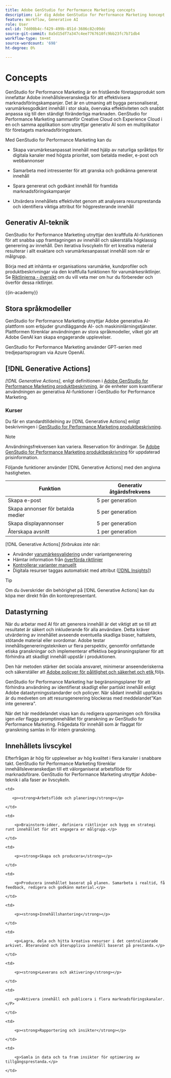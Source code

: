 ```yaml
---
title: Adobe GenStudio for Performance Marketing concepts
description: Lär dig Adobe GenStudio for Performance Marketing koncept och termer.
feature: Workflow, Generative AI
role: User
exl-id: 7dd00b4c-f429-499b-851d-3606c82c09dc
source-git-commit: 8a5d15df7a347c4ee7767610fc9bb23fc7b71db4
workflow-type: tm+mt
source-wordcount: '698'
ht-degree: 0%

---
```


# Concepts

GenStudio for Performance Marketing är en fristående företagsprodukt som innefattar Adobe innehållsleveranskedja för att effektivisera marknadsföringskampanjer. Det är en utmaning att bygga personaliserat, varumärkesgodkänt innehåll i stor skala, övervaka effektiviteten och snabbt anpassa sig till den ständigt föränderliga marknaden. GenStudio for Performance Marketing sammanför Creative Cloud och Experience Cloud i en och samma applikation som utnyttjar generativ AI som en multiplikator för företagets marknadsföringsteam.

Med GenStudio for Performance Marketing kan du

* Skapa varumärkesanpassat innehåll med hjälp av naturliga språktips för digitala kanaler med högsta prioritet, som betalda medier, e-post och webbannonser

* Samarbeta med intressenter för att granska och godkänna genererat innehåll
* Spara genererat och godkänt innehåll för framtida marknadsföringskampanjer
* Utvärdera innehållets effektivitet genom att analysera resursprestanda och identifiera viktiga attribut för högpresterande innehåll

## Generativ AI-teknik

GenStudio for Performance Marketing utnyttjar den kraftfulla AI-funktionen för att snabba upp framtagningen av innehåll och säkerställa högklassig generering av innehåll. Den iterativa livscykeln för ert kreativa material resulterar i allt exaktare och varumärkesanpassat innehåll som når er målgrupp.

Börja med att inhämta er organisations varumärke, kundprofiler och produktbeskrivningar via den kraftfulla funktionen för varumärkesriktlinjer. Se [Riktlinjerna - översikt](../user-guide/guidelines/overview.md) om du vill veta mer om hur du förbereder och överför dessa riktlinjer.

{{in-academy}}

## Stora språkmodeller

GenStudio for Performance Marketing utnyttjar Adobe generativa AI-plattform som erbjuder grundläggande AI- och maskininlärningstjänster. Plattformen förenklar användningen av stora språkmodeller, vilket gör att Adobe GenAI kan skapa engagerande upplevelser.

GenStudio for Performance Marketing använder GPT-serien med tredjepartsprogram via Azure OpenAI.<!-- Claude, and Gemini models. -->

## [!DNL Generative Actions]

_[!DNL Generative Actions]_, enligt definitionen i [Adobe GenStudio for Performance Marketing produktbeskrivning](https://helpx.adobe.com/legal/product-descriptions/adobe-genstudio-for-performance-marketing---product-description.html), är de enheter som kvantifierar användningen av generativa AI-funktioner i GenStudio for Performance Marketing.

<!-- Add example about usage mode?
Where users check how many generative actions they have left
How they re-up their genactions
If genactions roll over month to month or not -->

### Kurser

Du får en standardtilldelning av [!DNL Generative Actions] enligt beskrivningen i [GenStudio for Performance Marketing produktbeskrivning](https://helpx.adobe.com/legal/product-descriptions/adobe-genstudio-for-performance-marketing---product-description.html).

>[!NOTE]
>
>Användningsfrekvensen kan variera. Reservation för ändringar. Se [Adobe GenStudio for Performance Marketing produktbeskrivning](https://helpx.adobe.com/legal/product-descriptions/adobe-genstudio-for-performance-marketing---product-description.html) för uppdaterad prisinformation.

Följande funktioner använder [!DNL Generative Actions] med den angivna hastigheten.

| Funktion | Generativ åtgärdsfrekvens |
| -----------------------  | ------------------ |
| Skapa e-post | 5 per generation |
| Skapa annonser för betalda medier | 5 per generation |
| Skapa displayannonser | 5 per generation |
| Återskapa avsnitt | 1 per generation |

<!-- | Generate on-brand images | 1 per prompt  |
| Translation              | 1 per prompt  |
| Video: ADLS              | 1 per prompt  |
| Video: TTS + Avatar      | 1 per prompt  | -->

[!DNL Generative Actions] _förbrukas inte_ när:

* Använder [varumärkesvalidering](/help/user-guide/guidelines/brand-validation.md) under variantgenerering
* Hämtar information från [överförda riktlinjer](/help/user-guide/guidelines/add-guidelines.md)
* [Kontrollerar varianter manuellt](/help/user-guide/guidelines/brand-validation.md#improve-brand-alignment)
* Digitala resurser taggas automatiskt med attribut ([[!DNL Insights]](/help/user-guide/insights/overview.md))

>[!TIP]
>
>Om du överskrider din behörighet på [!DNL Generative Actions] kan du köpa mer direkt från din kontorepresentant.

## Datastyrning

När du arbetar med AI för att generera innehåll är det viktigt att se till att resultatet är säkert och inkluderande för alla användare. Detta kräver utvärdering av innehållet avseende eventuella skadliga biaser, hattalets, stötande material eller svordomar. Adobe testar innehållsgenereringstekniken ur flera perspektiv, genomför omfattande etiska granskningar och implementerar effektiva begränsningsplaner för att förhindra att skadligt innehåll uppstår i produktionen.

Den här metoden stärker det sociala ansvaret, minimerar anseenderiskerna och säkerställer att [Adobe policyer för pålitlighet och säkerhet och etik ](https://www.adobe.com/content/dam/cc/en/ai-ethics/pdfs/Adobe-AI-Ethics-Principles.pdf) följs.

GenStudio for Performance Marketing har begränsningsplaner för att förhindra användning av identifierat skadligt eller partiskt innehåll enligt Adobe datastyrningsstandarder och policyer. När sådant innehåll upptäcks är du medveten om att resursgenerering blockeras med meddelandet&quot;Kan inte generera&quot;.

När det här meddelandet visas kan du redigera uppmaningen och försöka igen _eller_ flagga promptinnehållet för granskning av GenStudio for Performance Marketing. Frågedata för innehåll som är flaggat för granskning samlas in för intern granskning.

## Innehållets livscykel

Efterfrågan är hög för upplevelser av hög kvalitet i flera kanaler i snabbare takt. GenStudio for Performance Marketing förenklar innehållsleveranskedjan till ett välorganiserat arbetsflöde för marknadsförare. GenStudio for Performance Marketing utnyttjar Adobe-teknik i alla faser av livscykeln.

<table style="table-layout:auto">

<tr style="border: 0;">

    <td>

       <p><strong>Arbetsflöde och planering</strong></p>

    </td>

    <td>

        <p>Brainstorm-idéer, definiera riktlinjer och bygg en strategi runt innehållet för att engagera er målgrupp.</p>

    </td>

</tr>

<tr style="border: 0;">

    <td>

        <p><strong>Skapa och producera</strong></p>

    </td>

    <td>

        <p>Producera innehållet baserat på planen. Samarbeta i realtid, få feedback, redigera och godkänn material.</p>

    </td>

</tr>

<tr style="border: 0;">

    <td>

        <p><strong>Innehållshantering</strong></p>

    </td>

    <td>

        <p>Lagra, dela och hitta kreativa resurser i det centraliserade arkivet. Återanvänd och återuppliva innehåll baserat på prestanda.</p>

    </td>

</tr>

<tr style="border: 0;">

    <td>

        <p><strong>Leverans och aktivering</strong></p>

    </td>

    <td>

        <p>Aktivera innehåll och publicera i flera marknadsföringskanaler.</P>

    </td>

</tr>

<tr style="border: 0;">

    <td>

        <p><strong>Rapportering och insikter</strong></p>

    </td>

    <td>

        <p>Samla in data och ta fram insikter för optimering av tillgångsprestanda.</p>

    </td>

</tr>

</table>
